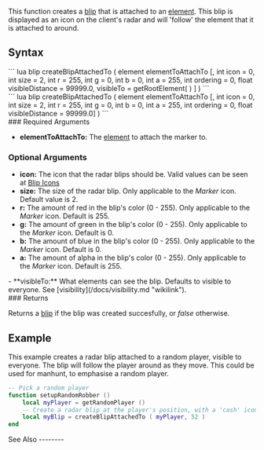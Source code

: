 This function creates a [blip](/docs/blip.md "wikilink") that is attached to an [element](/docs/element.md "wikilink"). This blip is displayed as an icon on the client's radar and will 'follow' the element that it is attached to around.

Syntax
------

<section name="Server" class="server" show="true">
``` lua
blip createBlipAttachedTo ( element elementToAttachTo [, int icon = 0, int size = 2, int r = 255, int g = 0, int b = 0, int a = 255, int ordering = 0, float visibleDistance = 99999.0, visibleTo = getRootElement( ) ] )
```

</section>
<section name="Client" class="client" show="true">
``` lua
blip createBlipAttachedTo ( element elementToAttachTo [, int icon = 0, int size = 2, int r = 255, int g = 0, int b = 0, int a = 255, int ordering = 0, float visibleDistance = 99999.0] )
```

</section>
### Required Arguments

-   **elementToAttachTo:** The [element](/docs/element.md "wikilink") to attach the marker to.

### Optional Arguments

-   **icon:** The icon that the radar blips should be. Valid values can be seen at [Blip Icons](/docs/blip_icons.md "wikilink")
-   **size:** The size of the radar blip. Only applicable to the *Marker* icon. Default value is 2.
-   **r:** The amount of red in the blip's color (0 - 255). Only applicable to the *Marker* icon. Default is 255.
-   **g:** The amount of green in the blip's color (0 - 255). Only applicable to the *Marker* icon. Default is 0.
-   **b:** The amount of blue in the blip's color (0 - 255). Only applicable to the *Marker* icon. Default is 0.
-   **a:** The amount of alpha in the blip's color (0 - 255). Only applicable to the *Marker* icon. Default is 255.

<section name="Server" class="server" show="true">
-   **visibleTo:** What elements can see the blip. Defaults to visible to everyone. See [visibility](/docs/visibility.md "wikilink").

</section>
### Returns

Returns a [blip](/docs/blip.md "wikilink") if the blip was created succesfully, or *false* otherwise.

Example
-------

<section name="Server" class="server" show="true">
This example creates a radar blip attached to a random player, visible to everyone. The blip will follow the player around as they move. This could be used for manhunt, to emphasise a random player.

``` lua
-- Pick a random player
function setupRandomRobber ()
    local myPlayer = getRandomPlayer ()
    -- Create a radar blip at the player's position, with a 'cash' icon and only visible to everyone (no 'visibleTo' parameter)
    local myBlip = createBlipAttachedTo ( myPlayer, 52 )
end
```

</section>
See Also
--------
